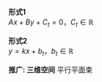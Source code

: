 **形式1**  
$Ax+By+C_t=0$，$C_t\in\mathbb R$  
  
**形式2**  
$y=kx+b_t$，$b_t\in\mathbb R$ 

**推广: 三维空间**
平行平面束
